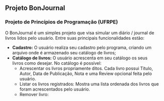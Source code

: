 ## Projeto BonJournal
### Projeto de Princípios de Programação (UFRPE)

O BonJournal é um simples projeto que visa simular um diário / journal de livros lidos pelo usuário. Entre suas principais funcionalidades estão:

- **Cadastro:** O usuário realiza seu cadastro pelo programa, criando um arquivo onde é armazenado seu catálogo de livros;
- **Catálogo de livros:** O usuário acrescenta em seu catálogo os seus livros como desejar. No catálogo é possível:
  - Acrescentar os livros propriamente ditos. Cada livro possui Título, Autor, Data de Publicação, Nota e uma Review opcional feita pelo usuário.
  - Listar os livros registrados: Mostra uma lista ordenada dos livros que foram acrescentados pelo usuário.
  - Remover livro:
